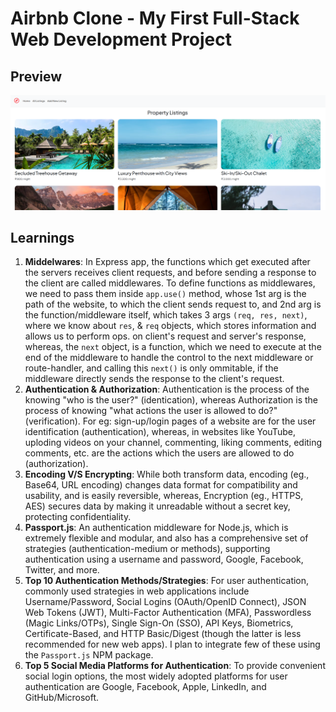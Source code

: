 # Airbnb Clone - My First Full-Stack Web Development Project

## Preview
![Airbnb-Clone-by-VT-Preview](https://github.com/VinayNoogler000/Airbnb-Clone/blob/main/public/preview.png?raw=true)

## Learnings
1. **Middelwares**: In Express app, the functions which get executed after the servers receives client requests, and before sending a response to the client are called middlewares. To define functions as middlewares, we need to pass them inside `app.use()` method, whose 1st arg is the path of the website, to which the client sends request to, and 2nd arg is the function/middleware itself, which takes 3 args `(req, res, next)`, where we know about `res`, & `req` objects, which stores information and allows us to perform ops. on client's request and server's response, whereas, the `next` object, is a function, which we need to execute at the end of the middleware to handle the control to the next middleware or route-handler, and calling this `next()` is only ommitable, if the middleware directly sends the response to the client's request.
2. **Authentication & Authorization**: Authentication is the process of the knowing "who is the user?" (identication), whereas Authorization is the process of knowing "what actions the user is allowed to do?" (verification). For eg: sign-up/login pages of a website are for the user identification (authentication), whereas, in websites like YouTube, uploding videos on your channel, commenting, liking comments, editing comments, etc. are the actions which the users are allowed to do (authorization).
3. **Encoding V/S Encrypting**: While both transform data, encoding (eg., Base64, URL encoding) changes data format for compatibility and usability, and is easily reversible, whereas, Encryption (eg., HTTPS, AES) secures data by making it unreadable without a secret key, protecting confidentiality.
4. **Passport.js**: An authentication middleware for Node.js, which is extremely flexible and modular, and also has a comprehensive set of strategies (authentication-medium or methods), supporting authentication using a username and password, Google, Facebook, Twitter, and more.
5. **Top 10 Authentication Methods/Strategies**: For user authentication, commonly used strategies in web applications include Username/Password, Social Logins (OAuth/OpenID Connect), JSON Web Tokens (JWT), Multi-Factor Authentication (MFA), Passwordless (Magic Links/OTPs), Single Sign-On (SSO), API Keys, Biometrics, Certificate-Based, and HTTP Basic/Digest (though the latter is less recommended for new web apps). I plan to integrate few of these using the `Passport.js` NPM package.
6. **Top 5 Social Media Platforms for Authentication**: To provide convenient social login options, the most widely adopted platforms for user authentication are Google, Facebook, Apple, LinkedIn, and GitHub/Microsoft.